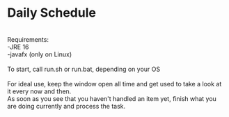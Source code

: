 # Daily Schedule
<br>
Requirements:<br>
-JRE 16<br>
-javafx (only on Linux)<br>
<br>
To start, call run.sh or run.bat, depending on your OS<br><br>
For ideal use, keep the window open all time and get used to take a look at it every now and then.<br>
As soon as you see that you haven't handled an item yet, finish what you are doing currently and process the task.
